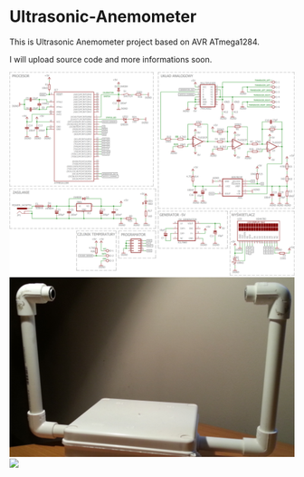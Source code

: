 # Ultrasonic-Anemometer

This is Ultrasonic Anemometer project based on AVR ATmega1284.

I will upload source code and more informations soon.

![](https://github.com/loruro/Ultrasonic-Anemometer/blob/master/img/schematic.png)
![](https://github.com/loruro/Ultrasonic-Anemometer/blob/master/img/case.png)
![](https://github.com/loruro/Ultrasonic-Anemometer/blob/master/img/prototype.png)
